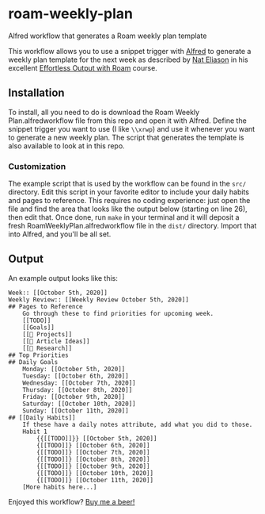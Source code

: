 # roam-weekly-plan
Alfred workflow that generates a Roam weekly plan template

This workflow allows you to use a snippet trigger with [Alfred](https://www.alfredapp.com/) to generate
a weekly plan template for the next week as described by [Nat Eliason](https://www.nateliason.com) in his
excellent [Effortless Output with Roam](https://learn.nateliason.com/courses/764250) course. 

## Installation
To install, all you need to do is download the Roam Weekly Plan.alfredworkflow file from this repo and
open it with Alfred. Define the snippet trigger you want to use (I like `\\xrwp`) and use it whenever you
want to generate a new weekly plan. The script that generates the template is also available to look
at in this repo.

### Customization
The example script that is used by the workflow can be found in the `src/` directory. Edit this script in
your favorite editor to include your daily habits and pages to reference. This requires no coding experience:
just open the file and find the area that looks like the output below (starting on line 26), then edit that.
Once done, run `make` in your terminal and it will deposit a fresh RoamWeeklyPlan.alfredworkflow file in the
`dist/` directory. Import that into Alfred, and you'll be all set.

## Output
An example output looks like this: 
```
Week:: [[October 5th, 2020]]
Weekly Review:: [[Weekly Review October 5th, 2020]]
## Pages to Reference
    Go through these to find priorities for upcoming week.
    [[TODO]]
    [[Goals]]
    [[📝 Projects]]
    [[📓 Article Ideas]]
    [[🧠 Research]]
## Top Priorities
## Daily Goals
    Monday: [[October 5th, 2020]]
    Tuesday: [[October 6th, 2020]]
    Wednesday: [[October 7th, 2020]]
    Thursday: [[October 8th, 2020]]
    Friday: [[October 9th, 2020]]
    Saturday: [[October 10th, 2020]]
    Sunday: [[October 11th, 2020]]
## [[Daily Habits]]
    If these have a daily notes attribute, add what you did to those.
    Habit 1
        {{[[TODO]]}} [[October 5th, 2020]]
        {[[TODO]]} [[October 6th, 2020]]
        {[[TODO]]} [[October 7th, 2020]]
        {[[TODO]]} [[October 8th, 2020]]
        {[[TODO]]} [[October 9th, 2020]]
        {[[TODO]]} [[October 10th, 2020]]
        {[[TODO]]} [[October 11th, 2020]]
    [More habits here...]
```	

Enjoyed this workflow? [Buy me a beer!](https://www.buymeacoffee.com/kylestratis)
